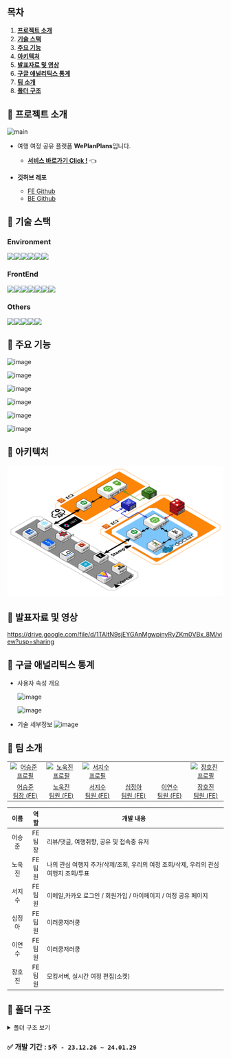 ## 목차

1. [**프로젝트 소개**](#1)
2. [**기술 스택**](#2)
3. [**주요 기능**](#3)
4. [**아키텍처**](#4)
5. [**발표자료 및 영상**](#5)
6. [**구글 애널리틱스 통계**](#6)
7. [**팀 소개**](#7)
8. [**폴더 구조**](#8)

<div id="1"></div>

## 📌 프로젝트 소개

![main](https://github.com/WePlanPlans/WPP_FE/assets/39702832/6b64523f-d3e9-4de2-b23b-a7bd35d0a4b8)

- 여행 여정 공유 플랫폼 **WePlanPlans**입니다.<br/>

  - [**서비스 바로가기 Click !**](https://weplanplans.vercel.app/) 👈

- **깃허브 레포**
  - [FE Github](https://github.com/WePlanPlans/WPP_FE)
  - [BE Github](https://github.com/WePlanPlans/WPP_BE)

<div id="2"></div>

## 📌 기술 스택

### Environment

<div style="display: flex;">
  <img src="https://img.shields.io/badge/VSC-007ACC?style=for-the-badge&logo=visual studio&logoColor=white" />
  <img src="https://img.shields.io/badge/github-181717?style=for-the-badge&logo=github&logoColor=white" />
  <img src="https://img.shields.io/badge/git-F05032?style=for-the-badge&logo=git&logoColor=white" />
  <img src="https://img.shields.io/badge/ESLint-4B3263?style=for-the-badge&logo=eslint&logoColor=white" />
  <img src="https://img.shields.io/badge/pnpm-%234a4a4a.svg?style=for-the-badge&logo=pnpm&logoColor=f69220" />
  <img src="https://img.shields.io/badge/vite-%23646CFF.svg?style=for-the-badge&logo=vite&logoColor=white" />
</div>

### FrontEnd

<div style="display: flex;">
 
  <img src="https://img.shields.io/badge/react-%2320232a?style=for-the-badge&logo=react&logoColor=%2361DAFB" />
  <img src="https://img.shields.io/badge/tailwindcss-%2338B2AC.svg?style=for-the-badge&logo=tailwind-css&logoColor=white" />
  <img src="https://img.shields.io/badge/-React%20Query-FF4154?style=for-the-badge&logo=react%20query&logoColor=white">
  <img src="https://img.shields.io/badge/Recoil-oran?style=for-the-badge&logo=Recoil" />
  <img src="https://img.shields.io/badge/typescript-%23007ACC.svg?style=for-the-badge&logo=typescript&logoColor=white" />
  <img src="https://img.shields.io/badge/stompjs-FFFF64.svg?&style=for-the-badge&logo=rsocket&logoColor=black">
   <img src="https://img.shields.io/badge/msw-7D00FF?style=for-the-badge&logo=Stellar&logoColor=white"/>
</div>

### Others

<div style="display: flex;">
  <img src="https://img.shields.io/badge/jira-0052CC?style=for-the-badge&logo=jira&logoColor=white" />
  <img src="https://img.shields.io/badge/notion-000000?style=for-the-badge&logo=notion&logoColor=white" />
  <img src="https://img.shields.io/badge/figma-%23F24E1E?style=for-the-badge&logo=figma&logoColor=white" />
  <img src="https://img.shields.io/badge/Discord-%235865F2.svg?style=for-the-badge&logo=discord&logoColor=white" />
 <img src="https://img.shields.io/badge/netlify-%23000000.svg?style=for-the-badge&logo=netlify&logoColor=#00C7B7" />
</div>

<div id="3"></div>

## 📌 주요 기능

![image](https://github.com/WePlanPlans/WPP_FE/assets/39702832/5f6b3d89-ab61-45b0-a9a0-f0721bfb3ccd)

![image](https://github.com/WePlanPlans/WPP_FE/assets/39702832/aad26e8b-3067-4e1d-937e-7fff37dd02e8)

![image](https://github.com/WePlanPlans/WPP_FE/assets/39702832/10c04611-b438-4b3e-a88e-e849717d445c)

![image](https://github.com/WePlanPlans/WPP_FE/assets/39702832/1d731d19-c442-474f-9cca-bfc2355d943b)

![image](https://github.com/WePlanPlans/WPP_FE/assets/39702832/f8768b1a-af74-466c-bca1-18e55aa1380e)

![image](https://github.com/WePlanPlans/WPP_FE/assets/39702832/87cb7acc-081b-497b-8a97-128a110bff86)

<div id="4"></div>

## 📌 아키텍처

![아키텍처](image-1.png)

<div id="5"></div>

## 📌 발표자료 및 영상

https://drive.google.com/file/d/1TAltN9sjEYGAnMgwpinyRyZKm0VBx_8M/view?usp=sharing

<div id="6"></div>

## 📌 구글 애널리틱스 통계

- 사용자 속성 개요

  ![image](https://github.com/WePlanPlans/WPP_FE/assets/39702832/1877f54a-b55e-4105-880d-c0c6461824ba)

  ![image](https://github.com/WePlanPlans/WPP_FE/assets/39702832/9edddb87-2767-44dc-a707-ce59cf66e6c1)

- 기술 세부정보
  ![image](https://github.com/WePlanPlans/WPP_FE/assets/39702832/28569efe-b140-4a69-b150-97ae0c16e928)

<div id="7"></div>

## 📌 팀 소개

<table>
  <tr>
    <td align="center" width="150px">
      <a href="https://github.com/seungjun222" target="_blank">
        <img src="https://github.com/KDT1-FE/Y_FE_Toy1/assets/39702832/bae37c66-7793-4ab8-a4e9-d2230d9adb9c" alt="어승준 프로필" />
      </a>
    </td>
    <td align="center" width="150px">
      <a href="https://github.com/NohWookJin" target="_blank">
        <img src="https://avatars.githubusercontent.com/u/101846817?v=4" alt="노욱진 프로필" />
      </a>
    </td>
    <td align="center" width="150px">
      <a href="https://github.com/jseo9732" target="_blank">
        <img src="https://avatars.githubusercontent.com/u/79249376?v=4" alt="서지수 프로필" />
      </a>
    </td>
    <td align="center" width="150px">
      <a href="" target="_blank">
        <img src="" alt="" />
      </a>
    </td>
    <td align="center" width="150px">
      <a href="" target="_blank">
        <img src="" alt="" />
      </a>
    </td>
    <td align="center" width="150px">
      <a href="" target="_blank">
        <img src="https://avatars.githubusercontent.com/leHiHo" alt="장호진 프로필" />
      </a>
    </td>
   
  </tr>
  <tr>
    <td align="center">
      <a href="https://github.com/seungjun222" target="_blank">
        어승준<br />
                팀장 (FE)
      </a>
    </td>
    <td align="center">
      <a href="https://github.com/NohWookJIn" target="_blank">
        노욱진<br />
                팀원 (FE)
      </a>
    </td>
    <td align="center">
      <a href="https://github.com/jseo9732" target="_blank">
        서지수<br />
                팀원 (FE)
      </a>
    </td>
    <td align="center">
      <a href="" target="_blank">
        심정아<br />
                팀원 (FE)
      </a>
    </td>
    <td align="center">
      <a href="" target="_blank">
        이연수<br />
                팀원 (FE)
      </a>
    </td>
    <td align="center">
      <a href="https://github.com/LeHiHo" target="_blank">
        장호진<br />
                팀원 (FE)
      </a>
    </td>
  
  </tr>
</table>

|  이름  |     역할     | <div align="center">개발 내용</div>                                                  |
| :----: | :----------: | :----------------------------------------------------------------------------------- |
| 어승준 | FE<br />팀장 | 리뷰/댓글, 여행취향, 공유 및 접속중 유저                                             |
| 노욱진 | FE<br />팀원 | 나의 관심 여행지 추가/삭제/조회, 우리의 여정 조회/삭제, 우리의 관심 여행지 조회/투표 |
| 서지수 | FE<br />팀원 | 이메일,카카오 로그인 / 회원가입 / 마이페이지 / 여정 공유 페이지                      |
| 심정아 | FE<br />팀원 | 이러쿵저러쿵                                                                         |
| 이연수 | FE<br />팀원 | 이러쿵저러쿵                                                                         |
| 장호진 | FE<br />팀원 | 모킹서버, 실시간 여정 편집(소켓)                                                     |

<div id="8"></div>

## 📌 폴더 구조

<details>
<summary>폴더 구조 보기</summary>

```
tenten-frontend
  ├─ .env
  ├─ .eslintrc.cjs
  ├─ .prettierrc
  ├─ custom.d.ts
  ├─ image.png
  ├─ index.html
  ├─ package.json
  ├─ pnpm-lock.yaml
  ├─ postcss.config.js
  ├─ public
  │  ├─ favicon.svg
  │  └─ vite.svg
  ├─ README.md
  ├─ src
  │  ├─ @types
  │  │  ├─ auth.types.ts
  │  │  ├─ detail.types.ts
  │  │  ├─ member.types.ts
  │  │  ├─ review.types.ts
  │  │  ├─ service.ts
  │  │  ├─ socket.types.ts
  │  │  ├─ tours.types.ts
  │  │  └─ trips.types.ts
  │  ├─ api
  │  │  ├─ auth.ts
  │  │  ├─ authClient.ts
  │  │  ├─ category.ts
  │  │  ├─ client.ts
  │  │  ├─ comments.ts
  │  │  ├─ member.ts
  │  │  ├─ region.ts
  │  │  ├─ review.ts
  │  │  ├─ socket.ts
  │  │  ├─ tours.ts
  │  │  └─ trips.ts
  │  ├─ App.tsx
  │  ├─ assets
  │  │  ├─ fonts
  │  │  │  └─ GmarketSansTTFLight.ttf
  │  │  └─ images
  │  │     ├─ CircleCheck.svg
  │  │     ├─ DeleteInput.svg
  │  │     ├─ NullUser.svg
  │  │     ├─ react.svg
  │  │     └─ Search.svg
  │  ├─ components
  │  │  ├─ Auth
  │  │  │  ├─ AuthInput
  │  │  │  │  └─ AuthInputBox
  │  │  │  │     ├─ AuthCurrentPwInputBox.tsx
  │  │  │  │     ├─ AuthEmailInputBox.tsx
  │  │  │  │     ├─ AuthInputItem
  │  │  │  │     │  ├─ AuthInput.tsx
  │  │  │  │     │  ├─ AuthInputWrapper.tsx
  │  │  │  │     │  ├─ ErrorMessage.tsx
  │  │  │  │     │  ├─ index.ts
  │  │  │  │     │  └─ ValidifyCheck.tsx
  │  │  │  │     ├─ AuthNicknameInputBox.tsx
  │  │  │  │     ├─ AuthPwCheckInputBox.tsx
  │  │  │  │     ├─ AuthPwInputBox.tsx
  │  │  │  │     └─ index.ts
  │  │  │  ├─ AuthSurvey
  │  │  │  │  ├─ AuthSurvey.tsx
  │  │  │  │  └─ AuthSurveyOption.tsx
  │  │  │  ├─ AuthTitle.tsx
  │  │  │  ├─ index.ts
  │  │  │  ├─ Login
  │  │  │  │  ├─ AuthButtons
  │  │  │  │  │  ├─ AuthButtonsWrapper.tsx
  │  │  │  │  │  ├─ KakaoLoginButton.tsx
  │  │  │  │  │  └─ SignupButton.tsx
  │  │  │  │  ├─ index.ts
  │  │  │  │  ├─ KakaoLogin.tsx
  │  │  │  │  ├─ LoginForm.tsx
  │  │  │  │  └─ LoginLogo.tsx
  │  │  │  └─ SignupInfo
  │  │  │     ├─ AuthDropDown
  │  │  │     │  ├─ AuthDropDown.tsx
  │  │  │     │  └─ AuthDropDownOption.tsx
  │  │  │     ├─ SignupInfoForm.tsx
  │  │  │     └─ UserInfoImg.tsx
  │  │  ├─ common
  │  │  │  ├─ accordion
  │  │  │  │  └─ Accordion.tsx
  │  │  │  ├─ alert
  │  │  │  │  └─ Alert.tsx
  │  │  │  ├─ BackBox
  │  │  │  │  └─ BackBox.tsx
  │  │  │  ├─ button
  │  │  │  │  ├─ Button.tsx
  │  │  │  │  ├─ ListSelectBtn.tsx
  │  │  │  │  └─ SubmitBtn.tsx
  │  │  │  ├─ header
  │  │  │  │  ├─ BackHeader.tsx
  │  │  │  │  ├─ DetailHeader.tsx
  │  │  │  │  ├─ Header.tsx
  │  │  │  │  ├─ index.tsx
  │  │  │  │  └─ ReviewHeader.tsx
  │  │  │  ├─ icons
  │  │  │  │  └─ Icons.tsx
  │  │  │  ├─ index.ts
  │  │  │  ├─ like
  │  │  │  │  └─ Like.tsx
  │  │  │  ├─ modal
  │  │  │  │  ├─ children
  │  │  │  │  │  ├─ EditDelete.tsx
  │  │  │  │  │  ├─ MyAlert.tsx
  │  │  │  │  │  └─ TripSurveyMember.tsx
  │  │  │  │  ├─ index.tsx
  │  │  │  │  └─ Modal.tsx
  │  │  │  ├─ nav
  │  │  │  │  ├─ index.tsx
  │  │  │  │  ├─ InputComment.tsx
  │  │  │  │  └─ Nav.tsx
  │  │  │  ├─ noData
  │  │  │  │  └─ NoDataMessage.tsx
  │  │  │  ├─ scrollTopButton
  │  │  │  │  └─ ScrollTopButton.tsx
  │  │  │  ├─ spinner
  │  │  │  │  └─ Spinner.tsx
  │  │  │  ├─ tab
  │  │  │  │  └─ Tab.tsx
  │  │  │  ├─ toastpopup
  │  │  │  │  └─ ToastPopUp.tsx
  │  │  │  └─ toggleGroup
  │  │  │     └─ ToggleValue.tsx
  │  │  ├─ createTrip
  │  │  │  ├─ InputField.tsx
  │  │  │  └─ SelectDate.tsx
  │  │  ├─ DatePicker
  │  │  │  └─ Calendar.tsx
  │  │  ├─ DetailSectionBottom
  │  │  │  ├─ DetailReviews.tsx
  │  │  │  ├─ DetailReviewStats.tsx
  │  │  │  ├─ DetailSectionBottom.tsx
  │  │  │  ├─ index.tsx
  │  │  │  └─ ReviewItem.tsx
  │  │  ├─ DetailSectionTop
  │  │  │  ├─ DetailAddSchedule.tsx
  │  │  │  ├─ DetailSectionTop.tsx
  │  │  │  ├─ DetailTopButton.tsx
  │  │  │  ├─ DetailToursButtons.tsx
  │  │  │  ├─ DetailToursInfo.tsx
  │  │  │  ├─ DetailToursMap.tsx
  │  │  │  ├─ DetailToursRating.tsx
  │  │  │  └─ index.tsx
  │  │  ├─ Mypage
  │  │  │  ├─ DeleteMemberButton.tsx
  │  │  │  ├─ EditPassword
  │  │  │  │  └─ EditPwForm.tsx
  │  │  │  ├─ LogoutButton.tsx
  │  │  │  ├─ MypageInfo.tsx
  │  │  │  ├─ MypageItem.tsx
  │  │  │  ├─ MypageList.tsx
  │  │  │  └─ UserInfoForm.tsx
  │  │  ├─ MyTrip
  │  │  │  ├─ CreateMyTripButton.tsx
  │  │  │  ├─ MyTrip.tsx
  │  │  │  ├─ MyTripAfterList.tsx
  │  │  │  ├─ MyTripBeforeList.tsx
  │  │  │  ├─ MyTripIngItem.tsx
  │  │  │  ├─ MyTripIngList.tsx
  │  │  │  └─ MyTripItem.tsx
  │  │  ├─ Plan
  │  │  │  ├─ PlanEditItemBox.tsx
  │  │  │  ├─ PlanItem.tsx
  │  │  │  ├─ PlanItemBox.tsx
  │  │  │  ├─ PlanMoveItem.tsx
  │  │  │  ├─ PlanSchedule.tsx
  │  │  │  ├─ PlanSectionTop.tsx
  │  │  │  ├─ TripBudget.tsx
  │  │  │  └─ TripMap.tsx
  │  │  ├─ Review
  │  │  │  ├─ CommentItem.tsx
  │  │  │  ├─ DetailReview.tsx
  │  │  │  ├─ index.tsx
  │  │  │  ├─ MyReview.tsx
  │  │  │  ├─ Review.tsx
  │  │  │  ├─ ReviewButton.tsx
  │  │  │  ├─ ReviewComments.tsx
  │  │  │  ├─ ReviewKeyword.tsx
  │  │  │  ├─ ReviewPosting.tsx
  │  │  │  └─ ReviewRating.tsx
  │  │  ├─ search
  │  │  │  ├─ RegionSelect.tsx
  │  │  │  ├─ ResultCategory.tsx
  │  │  │  ├─ ResultItem.tsx
  │  │  │  ├─ SearchInput.tsx
  │  │  │  ├─ SearchRegion.tsx
  │  │  │  ├─ SearchResult.tsx
  │  │  │  └─ StartSearchBtn.tsx
  │  │  ├─ Share
  │  │  │  ├─ CodeInput.tsx
  │  │  │  ├─ CopyBox.tsx
  │  │  │  ├─ CopyToast.tsx
  │  │  │  └─ IsEditableModal.tsx
  │  │  ├─ Tours
  │  │  │  ├─ CreateTripButton.tsx
  │  │  │  ├─ ToursCategory.tsx
  │  │  │  ├─ ToursCategoryItem.tsx
  │  │  │  ├─ ToursCategoryItemSkeleton.tsx
  │  │  │  ├─ ToursItem.tsx
  │  │  │  ├─ ToursItemSkeleton.tsx
  │  │  │  ├─ ToursList.tsx
  │  │  │  └─ ToursSectionTop.tsx
  │  │  ├─ Trip
  │  │  │  ├─ EditCodeModal.tsx
  │  │  │  ├─ LikedToursList.tsx
  │  │  │  ├─ LikedToursLists
  │  │  │  │  ├─ LikedToursListBox.tsx
  │  │  │  │  ├─ LikedToursListCategory.tsx
  │  │  │  │  ├─ LikedToursListCategoryItem.tsx
  │  │  │  │  └─ LikedToursListItem.tsx
  │  │  │  ├─ PlanTripButton.tsx
  │  │  │  ├─ TripInfo.tsx
  │  │  │  ├─ TripParticipant.tsx
  │  │  │  ├─ TripPreference.tsx
  │  │  │  ├─ TripRealtimeMember.tsx
  │  │  │  ├─ TripSchedule.tsx
  │  │  │  └─ TripSectionTop.tsx
  │  │  └─ Wish
  │  │     ├─ Wish.tsx
  │  │     ├─ WishCategory.tsx
  │  │     ├─ WishCategoryItem.tsx
  │  │     ├─ WishItem.tsx
  │  │     └─ WishList.tsx
  │  ├─ constants.ts
  │  ├─ index.css
  │  ├─ main.tsx
  │  ├─ pages
  │  │  ├─ create
  │  │  │  └─ createTrip.page.tsx
  │  │  ├─ detail
  │  │  │  └─ detail.page.tsx
  │  │  ├─ login
  │  │  │  ├─ index.ts
  │  │  │  ├─ login.page.tsx
  │  │  │  └─ loginKakao.page.tsx
  │  │  ├─ main
  │  │  │  └─ main.page.tsx
  │  │  ├─ mypage
  │  │  │  ├─ editPassword.page.tsx
  │  │  │  ├─ editUserInfo.page.tsx
  │  │  │  ├─ editUserSurvey.page.tsx
  │  │  │  ├─ index.ts
  │  │  │  └─ mypage.page.tsx
  │  │  ├─ myPageReview
  │  │  │  └─ myPageReview.page.tsx
  │  │  ├─ myTrip
  │  │  │  └─ myTrip.page.tsx
  │  │  ├─ plan
  │  │  │  ├─ addToOurPlace
  │  │  │  │  ├─ AddtoListBtn.tsx
  │  │  │  │  ├─ MyLiked.tsx
  │  │  │  │  ├─ MyLikedList.tsx
  │  │  │  │  ├─ MyLikedListItem.tsx
  │  │  │  │  ├─ PlanAddPlace.page.tsx
  │  │  │  │  ├─ ResultCategoryPlan.tsx
  │  │  │  │  ├─ ResultItem.tsx
  │  │  │  │  └─ SearchResult.tsx
  │  │  │  ├─ AddToTripPlan
  │  │  │  │  ├─ OurLiked.tsx
  │  │  │  │  ├─ OurLikedList.tsx
  │  │  │  │  └─ OurLikedListItem.tsx
  │  │  │  ├─ planPlaceSearch.page.tsx
  │  │  │  └─ planTrip.page.tsx
  │  │  ├─ reviewComment
  │  │  │  └─ reviewComment.page.tsx
  │  │  ├─ reviewPosting
  │  │  │  └─ reviewPosting.page.tsx
  │  │  ├─ search
  │  │  │  └─ search.page.tsx
  │  │  ├─ share
  │  │  │  ├─ share.page.tsx
  │  │  │  └─ shareCode.page.tsx
  │  │  ├─ signup
  │  │  │  ├─ index.ts
  │  │  │  ├─ signup.page.tsx
  │  │  │  ├─ signupInfo.page.tsx
  │  │  │  ├─ signupSuccess.page.tsx
  │  │  │  └─ signupSurvey.page.tsx
  │  │  ├─ trip
  │  │  │  ├─ AddOurList.page.tsx
  │  │  │  ├─ trip.page.tsx
  │  │  │  └─ tripEdit.page.tsx
  │  │  └─ wishList
  │  │     └─ wishList.page.tsx
  │  ├─ recoil
  │  │  ├─ Auth.atom.ts
  │  │  ├─ listItem.ts
  │  │  ├─ modal.ts
  │  │  ├─ plan.ts
  │  │  ├─ review.ts
  │  │  ├─ socket.ts
  │  │  ├─ trip.ts
  │  │  └─ tripDate.ts
  │  ├─ router
  │  │  ├─ mainRouter.tsx
  │  │  ├─ routerLayout.tsx
  │  │  ├─ ScrollToTop.ts
  │  │  └─ socketRouter.tsx
  │  ├─ utils
  │  │  ├─ authSelectOptions.ts
  │  │  ├─ calculatePercentage.ts
  │  │  ├─ calculateTripDuration.ts
  │  │  ├─ formatDate.ts
  │  │  ├─ getColor.ts
  │  │  ├─ getStarFill.ts
  │  │  ├─ getTripIdFromUrl.ts
  │  │  ├─ localStorageFun.ts
  │  │  ├─ survey.constants.ts
  │  │  └─ utils.ts
  │  └─ vite-env.d.ts
  ├─ svg.d.ts
  ├─ tailwind.config.js
  ├─ tsconfig.json
  ├─ tsconfig.node.json
  ├─ vercel.json
  └─ vite.config.ts
```

</details>

### ✅ 개발 기간 : `5주 - 23.12.26 ~ 24.01.29`

